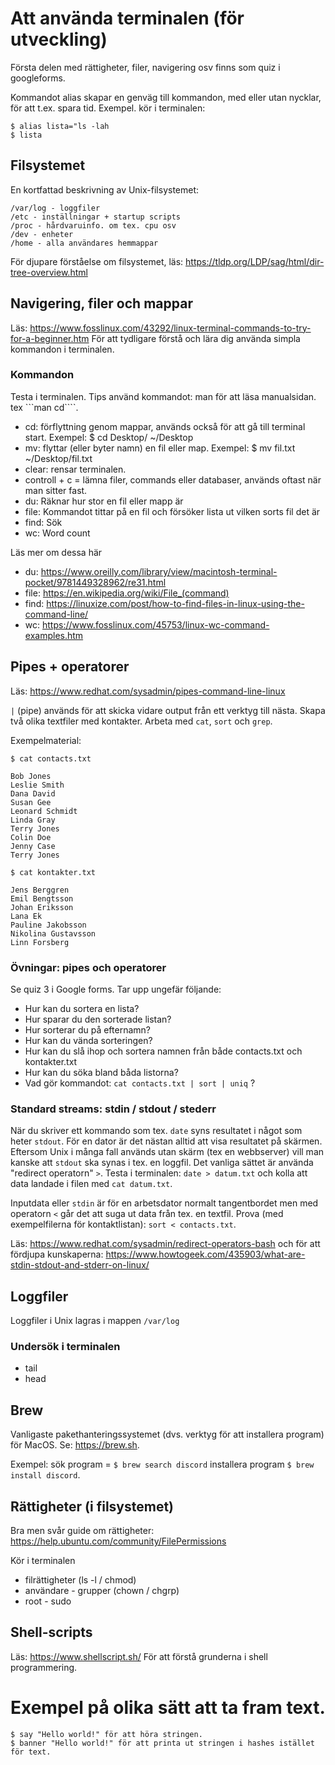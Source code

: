 # Att använda terminalen (för utveckling)

Första delen med rättigheter, filer, navigering osv finns som quiz i googleforms. 

Kommandot alias skapar en genväg till kommandon, med eller utan nycklar, för att t.ex. spara tid. Exempel.
kör i terminalen:
```
$ alias lista="ls -lah
$ lista
```

## Filsystemet

En kortfattad beskrivning av Unix-filsystemet:
```
/var/log - loggfiler
/etc - inställningar + startup scripts
/proc - hårdvaruinfo. om tex. cpu osv
/dev - enheter
/home - alla användares hemmappar
```
För djupare förståelse om filsystemet, läs: https://tldp.org/LDP/sag/html/dir-tree-overview.html 

## Navigering, filer och mappar

Läs: https://www.fosslinux.com/43292/linux-terminal-commands-to-try-for-a-beginner.htm 
För att tydligare förstå och lära dig använda simpla kommandon i terminalen.

### Kommandon

Testa i terminalen. Tips använd kommandot: man för att läsa manualsidan. tex ```man cd````.

* cd: förflyttning genom mappar, används också för att gå till terminal start. Exempel: $ cd Desktop/  ~/Desktop 
* mv: flyttar (eller byter namn) en fil eller map. Exempel: $ mv fil.txt ~/Desktop/fil.txt
* clear: rensar terminalen.
* controll + c = lämna filer, commands eller databaser, används oftast när man sitter fast.
* du: Räknar hur stor en fil eller mapp är
* file: Kommandot tittar på en fil och försöker lista ut vilken sorts fil det är
* find: Sök
* wc: Word count

Läs mer om dessa här
* du: https://www.oreilly.com/library/view/macintosh-terminal-pocket/9781449328962/re31.html
* file: https://en.wikipedia.org/wiki/File_(command)
* find: https://linuxize.com/post/how-to-find-files-in-linux-using-the-command-line/
* wc: https://www.fosslinux.com/45753/linux-wc-command-examples.htm

## Pipes + operatorer

Läs: https://www.redhat.com/sysadmin/pipes-command-line-linux

`|` (pipe) används för att skicka vidare output från ett verktyg till nästa. Skapa två olika textfiler med kontakter. Arbeta med `cat`, `sort` och `grep`.

Exempelmaterial:

```
$ cat contacts.txt

Bob Jones
Leslie Smith
Dana David
Susan Gee
Leonard Schmidt
Linda Gray
Terry Jones
Colin Doe
Jenny Case
Terry Jones
```

```
$ cat kontakter.txt

Jens Berggren
Emil Bengtsson
Johan Eriksson
Lana Ek
Pauline Jakobsson
Nikolina Gustavsson
Linn Forsberg
```

### Övningar: pipes och operatorer

Se quiz 3 i Google forms. Tar upp ungefär följande:

* Hur kan du sortera en lista?
* Hur sparar du den sorterade listan?
* Hur sorterar du på efternamn?
* Hur kan du vända sorteringen?
* Hur kan du slå ihop och sortera namnen från både contacts.txt och kontakter.txt
* Hur kan du söka bland båda listorna?
* Vad gör kommandot: `cat contacts.txt | sort | uniq` ?

### Standard streams: stdin / stdout / stederr

När du skriver ett kommando som tex. `date` syns resultatet i något som heter `stdout`. För en dator är det nästan alltid att visa resultatet på skärmen. Eftersom Unix i många fall används utan skärm (tex en webbserver) vill man kanske att `stdout` ska synas i tex. en loggfil. Det vanliga sättet är använda "redirect operatorn" `>`. Testa i terminalen: `date > datum.txt` och kolla att data landade i filen med `cat datum.txt`.

Inputdata eller `stdin` är för en arbetsdator normalt tangentbordet men med operatorn `<` går det att suga ut data från tex. en textfil. Prova (med exempelfilerna för kontaktlistan): `sort < contacts.txt`.

Läs: https://www.redhat.com/sysadmin/redirect-operators-bash och för att fördjupa kunskaperna: https://www.howtogeek.com/435903/what-are-stdin-stdout-and-stderr-on-linux/

## Loggfiler

Loggfiler i Unix lagras i mappen ```/var/log```

### Undersök i terminalen
* tail
* head

## Brew

Vanligaste pakethanteringssystemet (dvs. verktyg för att installera program) för MacOS. Se: https://brew.sh.

Exempel: sök program = `$ brew search discord` installera program `$ brew install discord`.

## Rättigheter (i filsystemet)

Bra men svår guide om rättigheter: https://help.ubuntu.com/community/FilePermissions

Kör i terminalen
* filrättigheter (ls -l / chmod)
* användare - grupper (chown / chgrp)
* root - sudo 

## Shell-scripts

Läs: https://www.shellscript.sh/
För att förstå grunderna i shell programmering.

# Exempel på olika sätt att ta fram text.

```
$ say "Hello world!" för att höra stringen.
$ banner "Hello world!" för att printa ut stringen i hashes istället för text.
```
